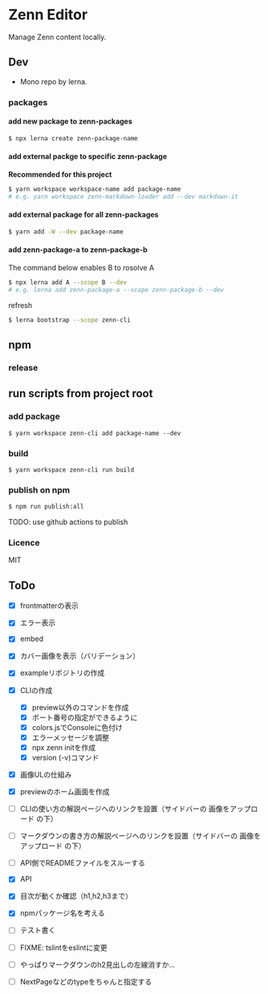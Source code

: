 # Zenn Editor
Manage Zenn content locally.

## Dev
- Mono repo by lerna.


### packages

#### add new package to zenn-packages
```sh
$ npx lerna create zenn-package-name
```

#### add external packge to specific zenn-package
**Recommended for this project**
```sh
$ yarn workspace workspace-name add package-name
# e.g. yarn workspace zenn-markdown-loader add --dev markdown-it
```

#### add external package for all zenn-packages
```sh
$ yarn add -W --dev package-name
```

#### add zenn-package-a to zenn-package-b
The command below enables B to rosolve A
```sh
$ npx lerna add A --scope B --dev
# e.g. lerna add zenn-package-a --scope zenn-package-b --dev 
```

refresh
```sh
$ lerna bootstrap --scope zenn-cli
```

## npm
### release

## run scripts from project root

### add package
```
$ yarn workspace zenn-cli add package-name --dev
```

### build
```
$ yarn workspace zenn-cli run build
```

### publish on npm
```sh
$ npm run publish:all
```

TODO: use github actions to publish



### Licence
MIT

## ToDo
- [x] frontmatterの表示
- [x] エラー表示
- [x] embed
- [x] カバー画像を表示（バリデーション）
- [x] exampleリポジトリの作成
- [x] CLIの作成
  - [x] preview以外のコマンドを作成
  - [x] ポート番号の指定ができるように
  - [x] colors.jsでConsoleに色付け
  - [x] エラーメッセージを調整
  - [x] npx zenn initを作成
  - [x] version (-v)コマンド
- [x] 画像ULの仕組み
- [x] previewのホーム画面を作成
- [ ] CLIの使い方の解説ページへのリンクを設置（サイドバーの 画像をアップロード の下）
- [ ] マークダウンの書き方の解説ページへのリンクを設置（サイドバーの 画像をアップロード の下）
- [ ] API側でREADMEファイルをスルーする
- [x] API
- [x] 目次が動くか確認（h1,h2,h3まで）
- [x] npmパッケージ名を考える
- [ ] テスト書く
- [ ] FIXME: tslintをeslintに変更
- [ ] やっぱりマークダウンのh2見出しの左線消すか...
- [ ] NextPageなどのtypeをちゃんと指定する

